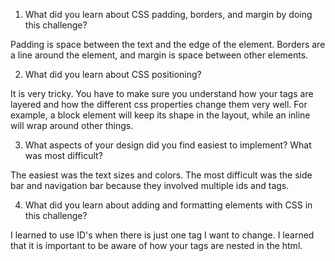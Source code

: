 1. What did you learn about CSS padding, borders, and margin by doing this challenge?

Padding is space between the text and the edge of the element. Borders are a line around the element, and margin is space between other elements.

2. What did you learn about CSS positioning?

It is very tricky. You have to make sure you understand how your tags are layered and how the different css properties change them very well. For example, a block element will keep its shape in the layout, while an inline will wrap around other things.

3. What aspects of your design did you find easiest to implement? What was most difficult?

The easiest was the text sizes and colors.  The most difficult was the side bar and navigation bar because they involved multiple ids and tags.

4. What did you learn about adding and formatting elements with CSS in this challenge?

I learned to use ID's when there is just one tag I want to change. I learned that it is important to be aware of how your tags are nested in the html.
